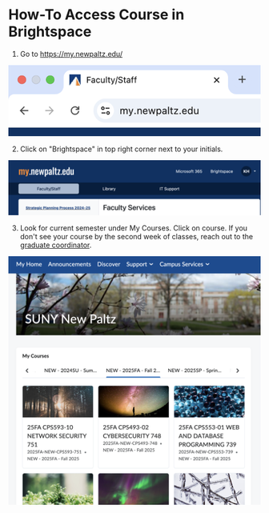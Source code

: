# How-To Access Course in Brightspace

1. Go to https://my.newpaltz.edu/

![my.newpaltz.edu url](../../images/my_np_url.png)


2. Click on "Brightspace" in top right corner next to your initials.

![my.newpaltz.edu homepage](../../images/my_np_home.png)


3. Look for current semester under My Courses. Click on course. If you don't see your course by the second week of classes, reach out to the [graduate coordinator](mailto:hoffmank4@newpaltz.edu).

![my courses home page](../../images/my_courses_home.png)
